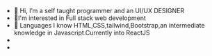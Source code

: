 - 👋 Hi, I’m a self taught programmer and an UI/UX DESIGNER
- 👀I'm interested in Full stack web development
- 🌱 Languages I know HTML,CSS,tailwind,Bootstrap,an intermediate knowledge in Javascript.Currently into ReactJS
- 
-  

